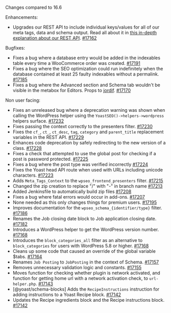 Changes compared to 16.6

Enhancements:
* Upgrades our REST API to include individual keys/values for all of our meta tags, data and schema output. Read all about it in [this in-depth explanation about our REST API](https://yoa.st/rest-api). [#17162](https://github.com/Yoast/wordpress-seo/pull/17162)

Bugfixes:
* Fixes a bug where a database entry would be added in the indexables table every time a WooCommerce order was created.  [#17191](https://github.com/Yoast/wordpress-seo/pull/17191)
* Fixes a bug where the SEO optimization could run indefinitely when the database contained at least 25 faulty indexables without a permalink. [#17185](https://github.com/Yoast/wordpress-seo/pull/17185)
* Fixes a bug where the Advanced section and Schema tab wouldn't be visible in the metabox for Editors. Props to [jordif](https://github.com/jordif). [#17170](https://github.com/Yoast/wordpress-seo/pull/17170)

Non user facing:
* Fixes an unreleased bug where a deprecation warning was shown when calling the WordPress helper using the `YoastSEO()->helpers->wordpress` helpers surface. [#17232](https://github.com/Yoast/wordpress-seo/pull/17232)
* Fixes passing the context correctly to the presenters filter. [#17230](https://github.com/Yoast/wordpress-seo/pull/17230)
* Fixes the `cf_`, `ct_`, `ct_desc`, `tag`, `category` and `parent_title` replacement variables in the REST API. [#17229](https://github.com/Yoast/wordpress-seo/pull/17229)
* Enhances code deprecation by safely redirecting to the new version of a class. [#17228](https://github.com/Yoast/wordpress-seo/pull/17228)
* Fixes a check that attempted to use the global post for checking if a post is password protected. [#17225](https://github.com/Yoast/wordpress-seo/pull/17225)
* Fixes a bug where the post type was verified incorrectly [#17224](https://github.com/Yoast/wordpress-seo/pull/17224)
* Fixes the Yoast head API route when used with URLs including unicode characters. [#17223](https://github.com/Yoast/wordpress-seo/pull/17223)
* Adds `Meta_Tags_Context` to the `wpseo_frontend_presenters` filter. [#17215](https://github.com/Yoast/wordpress-seo/pull/17215)
* Changed the zip creation to replace "/" with "-" in branch name [#17213](https://github.com/Yoast/wordpress-seo/pull/17213)
* Added Jenkinsfile to automatically build zip files [#17208](https://github.com/Yoast/wordpress-seo/pull/17208)
* Fixes a bug where fatal errors would occur in add-ons. [#17207](https://github.com/Yoast/wordpress-seo/pull/17207)
* None needed as this only changes things for premium users. [#17195](https://github.com/Yoast/wordpress-seo/pull/17195)
* Improves documentation for the `wpseo_schema_{identifier/type}` filter. [#17186](https://github.com/Yoast/wordpress-seo/pull/17186)
* Renames the Job closing date block to Job application closing date. [#17182](https://github.com/Yoast/wordpress-seo/pull/17182)
* Introduces a WordPress helper to get the WordPress version number. [#17168](https://github.com/Yoast/wordpress-seo/pull/17168)
* Introduces the `block_categories_all` filter as an alternative to `block_categories` for users with WordPress 5.8 or higher. [#17168](https://github.com/Yoast/wordpress-seo/pull/17168)
* Cleans up some code that caused an override of the global variable $tabs. [#17164](https://github.com/Yoast/wordpress-seo/pull/17164)
* Renames `Job Posting` to `JobPosting` in the context of Schema. [#17157](https://github.com/Yoast/wordpress-seo/pull/17157)
* Removes unnecessary validation logic and constants. [#17155](https://github.com/Yoast/wordpress-seo/pull/17155)
* Moves function for checking whether plugin is network activated, and function for getting home url with a network activation check, to `url-helper.php`. [#17143](https://github.com/Yoast/wordpress-seo/pull/17143)
* [@yoast/schema-blocks] Adds the `RecipeInstructions` instruction for adding instructions to a Yoast Recipe block. [#17142](https://github.com/Yoast/wordpress-seo/pull/17142)
* Updates the Recipe ingredients block and the Recipe instructions block. [#17142](https://github.com/Yoast/wordpress-seo/pull/17142)


